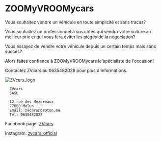 # ZOOMyVROOMycars

      

Vous souhaitez vendre un véhicule en toute simplicité et sans tracas?

Vous souhaitez un professionnel à vos côtés qui vendra votre voiture au meilleur prix et qui vous fera éviter les pièges de la négociation?

Vous essayez de vendre votre véhicule depuis un certain temps mais sans succès?
      
Alors faites confiance à ZOOMyVROOMycars le spécialiste de l'occasion! 

Contactez ZVcars au 0635482028 pour plus d'informations.




      
![ZVcars_logo](https://github.com/KYameogo/ZVcars/assets/168001179/cf2af24e-84a2-4706-9282-93ffffc4e208)

      ZVcars
      SASU
      
      12 rue des Mezereaux
      77000 Melun
      Email: zvcars@proton.me
      Tél: 0635482028

Facebook page: 
      [ZVcars](https://www.facebook.com/profile.php?id=61562123801136&mibextid=ZbWKwL)

Instagram: 
      [zvcars_official](https://www.instagram.com/zvcars_official?igsh=eWRsYXhmd3Vuazk2)
